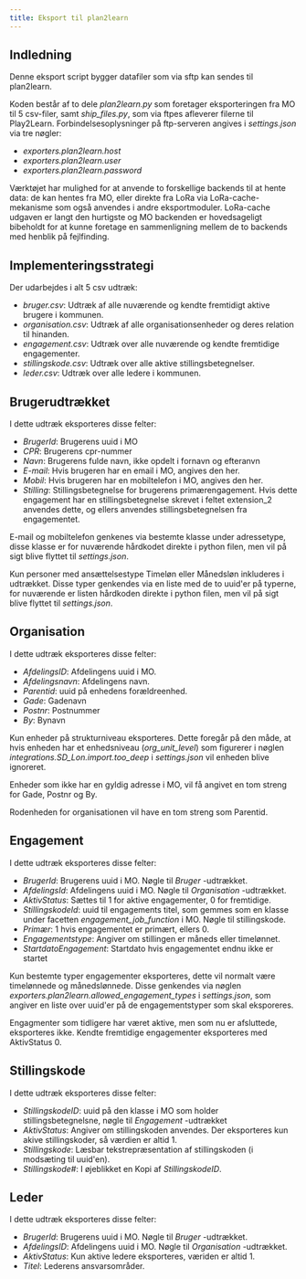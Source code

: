 ```yaml
---
title: Eksport til plan2learn
---
```


## Indledning

Denne eksport script bygger datafiler som via sftp kan sendes til
plan2learn.

Koden består af to dele *plan2learn.py* som foretager
eksporteringen fra MO til 5 csv-filer, samt *ship_files.py*,
som via ftpes afleverer filerne til Play2Learn. Forbindelsesoplysninger
på ftp-serveren angives i *settings.json* via tre nøgler:

-   *exporters.plan2learn.host*
-   *exporters.plan2learn.user*
-   *exporters.plan2learn.password*

Værktøjet har mulighed for at anvende to forskellige backends til at
hente data: de kan hentes fra MO, eller direkte fra LoRa via
LoRa-cache-mekanisme som også anvendes i andre eksportmoduler.
LoRa-cache udgaven er langt den hurtigste og MO backenden er
hovedsageligt bibeholdt for at kunne foretage en sammenligning mellem de
to backends med henblik på fejlfinding.

## Implementeringsstrategi

Der udarbejdes i alt 5 csv udtræk:

-   *bruger.csv*: Udtræk af alle nuværende og kendte fremtidigt
    aktive brugere i kommunen.
-   *organisation.csv*: Udtræk af alle organisationsenheder og deres
    relation til hinanden.
-   *engagement.csv*: Udtræk over alle nuværende og kendte
    fremtidige engagementer.
-   *stillingskode.csv*: Udtræk over alle aktive
    stillingsbetegnelser.
-   *leder.csv*: Udtræk over alle ledere i kommunen.

## Brugerudtrækket

I dette udtræk eksporteres disse felter:

-   *BrugerId*: Brugerens uuid i MO
-   *CPR*: Brugerens cpr-nummer
-   *Navn*: Brugerens fulde navn, ikke opdelt i fornavn og efteranvn
-   *E-mail*: Hvis brugeren har en email i MO, angives den her.
-   *Mobil*: Hvis brugeren har en mobiltelefon i MO, angives den
    her.
-   *Stilling*: Stillingsbetegnelse for brugerens primærengagement.
    Hvis dette engagement har en stillingsbetegnelse skrevet i feltet
    extension_2 anvendes dette, og ellers anvendes
    stillingsbetegnelsen fra engagementet.

E-mail og mobiltelefon genkenes via bestemte klasse under adressetype,
disse klasse er for nuværende hårdkodet direkte i python filen, men vil
på sigt blive flyttet til *settings.json*.

Kun personer med ansættelsestype Timeløn eller Månedsløn inkluderes i
udtrækket. Disse typer genkendes via en liste med de to uuid'er på
typerne, for nuværende er listen hårdkoden direkte i python filen, men
vil på sigt blive flyttet til *settings.json*.

## Organisation

I dette udtræk eksporteres disse felter:

-   *AfdelingsID*: Afdelingens uuid i MO.
-   *Afdelingsnavn*: Afdelingens navn.
-   *Parentid*: uuid på enhedens forældreenhed.
-   *Gade*: Gadenavn
-   *Postnr*: Postnummer
-   *By*: Bynavn

Kun enheder på strukturniveau eksporteres. Dette foregår på den måde, at
hvis enheden har et enhedsniveau (*org_unit_level*) som
figurerer i nøglen *integrations.SD_Lon.import.too_deep* i
*settings.json* vil enheden blive ignoreret.

Enheder som ikke har en gyldig adresse i MO, vil få angivet en tom
streng for Gade, Postnr og By.

Rodenheden for organisationen vil have en tom streng som Parentid.

## Engagement

I dette udtræk eksporteres disse felter:

-   *BrugerId*: Brugerens uuid i MO. Nøgle til *Bruger*
    -udtrækket.
-   *AfdelingsId*: Afdelingens uuid i MO. Nøgle til
    *Organisation* -udtrækket.
-   *AktivStatus*: Sættes til 1 for aktive engagementer, 0 for
    fremtidige.
-   *StillingskodeId*: uuid til engagements titel, som gemmes som en
    klasse under facetten *engagement_job_function* i MO.
    Nøgle til stillingskode.
-   *Primær*: 1 hvis engagementet er primært, ellers 0.
-   *Engagementstype*: Angiver om stillingen er måneds eller
    timelønnet.
-   *StartdatoEngagement*: Startdato hvis engagementet endnu ikke er
    startet

Kun bestemte typer engagementer eksporteres, dette vil normalt være
timelønnede og månedslønnede. Disse genkendes via nøglen
*exporters.plan2learn.allowed_engagement_types* i
*settings.json*, som angiver en liste over uuid'er på de
engagementstyper som skal eksporeres.

Engagmenter som tidligere har været aktive, men som nu er afsluttede,
eksporteres ikke. Kendte fremtidige engagementer eksporteres med
AktivStatus 0.

## Stillingskode

I dette udtræk eksporteres disse felter:

-   *StillingskodeID*: uuid på den klasse i MO som holder
    stillingsbetegnelsne, nøgle til *Engagement*
    -udtrækket
-   *AktivStatus*: Angiver om stillingskoden anvendes. Der
    eksporteres kun akive stillingskoder, så værdien er altid 1.
-   *Stillingskode*: Læsbar tekstrepræsentation af stillingskoden (i
    modsæting til uuid'en).
-   *Stillingskode#*: I øjeblikket en Kopi af
    *StillingskodeID*.

## Leder

I dette udtræk eksporteres disse felter:

-   *BrugerId*: Brugerens uuid i MO. Nøgle til *Bruger*
    -udtrækket.
-   *AfdelingsID*: Afdelingens uuid i MO. Nøgle til
    *Organisation* -udtrækket.
-   *AktivStatus*: Kun aktive ledere eksporteres, væriden er altid
    1.
-   *Titel*: Lederens ansvarsområder.
